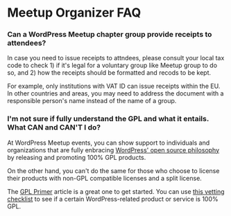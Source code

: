 # Meetup Organizer FAQ

### Can a WordPress Meetup chapter group provide receipts to attendees?

In case you need to issue receipts to attndees, please consult your local tax code to check 1) if it's legal for a voluntary group like Meetup group to do so, and 2) how the receipts should be formatted and recods to be kept.

For example, only institutions with VAT ID can issue receipts within the EU. In other countries and areas, you may need to address the document with a responsible person's name instead of the name of a group.


### I'm not sure if fully understand the GPL and what it entails. What CAN and CAN'T I do?

At WordPress Meetup events, you can show support to individuals and organizations that are fully enbracing <a href="https://wordpress.org/about/philosophy/">WordPress' open source philosophy</a> by releasing and promoting 100% GPL products.

On the other hand, you can't do the same for those who choose to license their products with non-GPL compatible licenses and a split license.

The <a href="https://make.wordpress.org/community/handbook/wordcamp-organizer/planning-details/gpl-primer/">GPL Primer</a> article is a great one to get started. You can use <a href="https://make.wordpress.org/community/handbook/wordcamp-organizer/first-steps/helpful-documents-and-templates/100-gpl-vetting-checklist/">this vetting checklist</a> to see if a certain WordPress-related product or service is 100% GPL.

